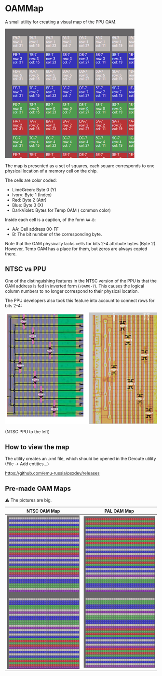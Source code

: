 # OAMMap

A small utility for creating a visual map of the PPU OAM.

![oammap_demo](/oammap_demo.png)

The map is presented as a set of squares, each square corresponds to one physical location of a memory cell on the chip.

The cells are color coded:
- LimeGreen: Byte 0 (Y)
- Ivory: Byte 1 (Index)
- Red: Byte 2 (Attr)
- Blue: Byte 3 (X)
- DarkViolet: Bytes for Temp OAM ( common color)

Inside each cell is a caption, of the form `AA-B`:
- AA: Cell address 00-FF
- B: The bit number of the corresponding byte.

Note that the OAM physically lacks cells for bits 2-4 attribute bytes (Byte 2). However, Temp OAM has a place for them, but zeros are always copied there.

## NTSC vs PPU

One of the distinguishing features in the NTSC version of the PPU is that the OAM address is fed in inverted form (`/OAM0-7`). This causes the logical column numbers to no longer correspond to their physical location.

The PPU developers also took this feature into account to connect rows for bits 2-4:

![pal_oam_row_outputs2](/pal_oam_row_outputs2.png)

(NTSC PPU to the left)

## How to view the map

The utility creates an .xml file, which should be opened in the Deroute utility (File -> Add entities...)

https://github.com/emu-russia/psxdev/releases

## Pre-made OAM Maps

:warning: The pictures are big.

|NTSC OAM Map|PAL OAM Map|
|---|---|
|![oammap_ntsc](/oammap_ntsc.png)|![oammap_pal](/oammap_pal.png)|
